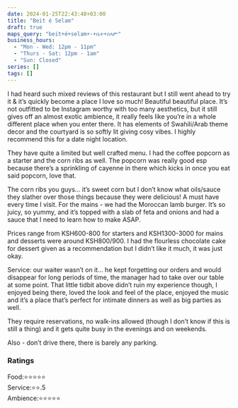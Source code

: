 ```yaml
---
date: 2024-01-25T22:43:48+03:00
title: "Beit é Selam"
draft: true
maps_query: "beit+é+selam+-+ቤተ+ሰላም"
business_hours:
  - "Mon - Wed: 12pm - 11pm"
  - "Thurs - Sat: 12pm - 1am"
  - "Sun: Closed"
series: []
tags: []
---
```


I had heard such mixed reviews of this restaurant but I still went ahead to try it & it’s quickly become a place I love so much! Beautiful beautiful place. It’s not outfitted to be Instagram worthy with too many aesthetics, but it still gives off an almost exotic ambience, it really feels like you’re in a whole different place when you enter there. It has elements of Swahili/Arab theme decor and the courtyard is so softly lit giving cosy vibes. I highly recommend this for a date night location.

They have quite a limited but well crafted menu. I had the coffee popcorn as a starter and the corn ribs as well. The popcorn was really good esp because there’s a sprinkling of cayenne in there which kicks in once you eat said popcorn, love that.

The corn ribs you guys… it’s sweet corn but I don’t know what oils/sauce they slather over those things because they were delicious! A must have every time I visit. For the mains - we had the Moroccan lamb burger. It’s so juicy, so yummy, and it’s topped with a slab of feta and onions and had a sauce that I need to learn how to make ASAP.

Prices range from KSH600-800 for starters and KSH1300-3000 for mains and desserts were around KSH800/900. I had the flourless chocolate cake for dessert given as a recommendation but I didn’t like it much, it was just okay.

Service: our waiter wasn’t on it… he kept forgetting our orders and would disappear for long periods of time, the manager had to take over our table at some point. That little tidbit above didn’t ruin my experience though, I enjoyed being there, loved the look and feel of the place, enjoyed the music and it’s a place that’s perfect for intimate dinners as well as big parties as well.

They require reservations, no walk-ins allowed (though I don’t know if this is still a thing) and it gets quite busy in the evenings and on weekends.

Also - don’t drive there, there is barely any parking.

### Ratings

Food:⭐️⭐️⭐️⭐️⭐️<br>
Service:⭐️⭐️.5<br>
Ambience:⭐️⭐️⭐️⭐️⭐️<br>
